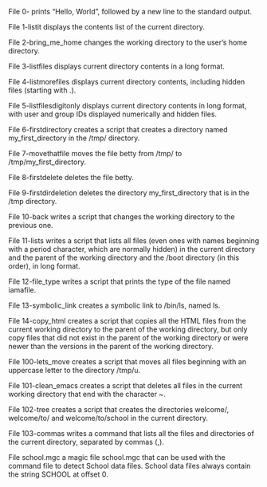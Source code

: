 File 0- prints “Hello, World”, followed by a new line to the standard output.



File 1-listit displays the contents list of the current directory.



File 2-bring_me_home changes the working directory to the user’s home directory.



File 3-listfiles displays current directory contents in a long format.



File 4-listmorefiles displays current directory contents, including hidden files (starting with .).



File 5-listfilesdigitonly displays current directory contents in long format, with user and group IDs displayed numerically and hidden files.



File 6-firstdirectory creates a script that creates a directory named my_first_directory in the /tmp/ directory.



File 7-movethatfile moves the file betty from /tmp/ to /tmp/my_first_directory.



File 8-firstdelete deletes the file betty.



File 9-firstdirdeletion deletes the directory my_first_directory that is in the /tmp directory.



File 10-back writes a script that changes the working directory to the previous one.



File 11-lists writes a script that lists all files (even ones with names beginning with a period character, which are normally hidden) in the current directory and the parent of the working directory and the /boot directory (in this order), in long format.



File 12-file_type writes a script that prints the type of the file named iamafile.



File 13-symbolic_link creates a symbolic link to /bin/ls, named ls.



File 14-copy_html creates a script that copies all the HTML files from the current working directory to the parent of the working directory, but only copy files that did not exist in the parent of the working directory or were newer than the versions in the parent of the working directory.



File 100-lets_move creates a script that moves all files beginning with an uppercase letter to the directory /tmp/u.



File 101-clean_emacs creates a script that deletes all files in the current working directory that end with the character ~.



File 102-tree creates a script that creates the directories welcome/, welcome/to/ and welcome/to/school in the current directory.



File 103-commas writes a command that lists all the files and directories of the current directory, separated by commas (,).



File school.mgc a magic file school.mgc that can be used with the command file to detect School data files. School data files always contain the string SCHOOL at offset 0.
